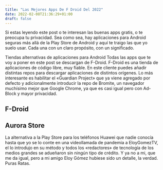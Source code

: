 ```yaml
---
title: "Las Mejores Apps De F Droid Del 2022"
date: 2022-02-08T21:36:29+01:00
draft: false
---
```

Si estas leyendo este post o te interesan las buenas apps gratis, o te preocupa tu privacidad. Sea como sea, hay aplicaciones para Android seguras más allá de la Play Store de Android y aquí te traigo las que yo suelo usar. Cada una con un claro propósito, con un significado.

Tiendas alternativas de aplicaciones para Android
Todas las apps que te voy a poner en este post se descargan de F-Droid. F-Droid es una tienda de aplicaciones de código libre, muy fiable. En este cliente puedes añadir distintas repos para descargar aplicaciones de distintos orígenes. Lo más interesante es habilitar el «Guardian Project» que ya viene agregado por defecto y adicionalmente introducir la repo de Bromite, un navegador muchísimo mejor que Google Chrome, ya que es casi igual pero con Ad-Block y mayor privacidad.

<h2>F-Droid</h2>

<h2>Aurora Store</h2>
La alternativa a la Play Store para los teléfonos Huawei que nadie conocía hasta que yo se lo conte en una videollamada de pandemia a EloyGomezTV, el lo introdujo en su método y todos los «redactores» de tecnología de los medios grandes se adueñaron sin ningún tipo de crédito. Y ya no a mi, que me da igual, pero a mi amigo Eloy Gómez hubiese sido un detalle, la verdad. Puras Ratas.